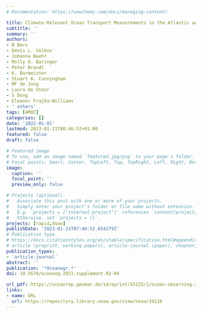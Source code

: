 ```yaml
---
# Documentation: https://wowchemy.com/docs/managing-content/

title: Climate-Relevant Ocean Transport Measurements in the Atlantic and Arctic Oceans
subtitle: ''
summary: ''
authors:
- B Berx
- Denis L. Volkov
- Johanna Baehr
- Molly O. Baringer
- Peter Brandt
- K. Burmeister
- Stuart A. Cunningham
- MF de Jong
- Laura de Steur
- S Dong
- Eleanor Frajka-Williams
- ' others'
tags: [AMOC]
categories: []
date: '2022-01-01'
lastmod: 2023-01-21T08:46:52+01:00
featured: false
draft: false

# Featured image
# To use, add an image named `featured.jpg/png` to your page's folder.
# Focal points: Smart, Center, TopLeft, Top, TopRight, Left, Right, BottomLeft, Bottom, BottomRight.
image:
  caption: ''
  focal_point: ''
  preview_only: false

# Projects (optional).
#   Associate this post with one or more of your projects.
#   Simply enter your project's folder or file name without extension.
#   E.g. `projects = ["internal-project"]` references `content/project/deep-learning/index.md`.
#   Otherwise, set `projects = []`.
projects: [rapid,dsow]
publishDate: '2023-01-21T07:46:52.654279Z'
# Publication type.
# https://docs.citationstyles.org/en/stable/specification.html#appendix-iii-types
# article (preprint, working papers), article-journal (paper), chapter, dataset, document (catch all), motion_picture (video), post (post on online forum), post-weblog (post on blog), report (technical report, with container-title for chapter within larger report), software, thesis, citation-key (bibtex key) or citation-label (Ferr78, formatted as output label), doi, event-title (name of event), event-place (geographic location), keyword, language (e.g., en or de), license (copyright information), note (descriptive note), publisher, title, t
publication_types:
- 'article-journal'
abstract: ''
publication: '*Oceanogr.*'
doi: 10.5670/oceanog.2021.supplement.02-04

url_pdf: https://oceanrep.geomar.de/id/eprint/55225/1/ocean-observing-2021-berx.pdf
links:
- name: URL
  url: https://repository.library.noaa.gov/view/noaa/34116
---
```

